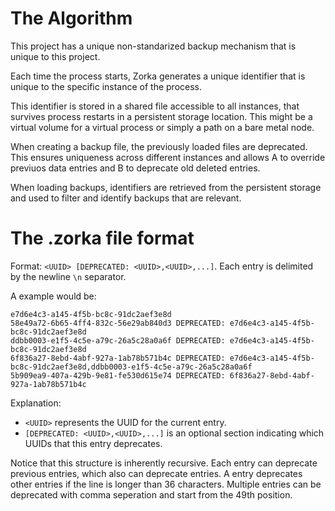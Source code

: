 # The Algorithm

This project has a unique non-standarized backup mechanism that is unique to this project.

Each time the process starts, Zorka generates a unique identifier that is unique to the specific instance of the process.

This identifier is stored in a shared file accessible to all instances, that survives process restarts in a persistent storage location. This might be a virtual volume for a virtual process or simply a path on a bare metal node.

When creating a backup file, the previously loaded files are deprecated. This ensures uniqueness across different instances and allows A to override previuos data entries and B to deprecate old deleted entries.

When loading backups, identifiers are retrieved from the persistent storage and used to filter and identify backups that are relevant.

# The .zorka file format

Format: `<UUID> [DEPRECATED: <UUID>,<UUID>,...]`. Each entry is delimited by the newline `\n` separator.

A example would be:
```zorka
e7d6e4c3-a145-4f5b-bc8c-91dc2aef3e8d
58e49a72-6b65-4ff4-832c-56e29ab840d3 DEPRECATED: e7d6e4c3-a145-4f5b-bc8c-91dc2aef3e8d
ddbb0003-e1f5-4c5e-a79c-26a5c28a0a6f DEPRECATED: e7d6e4c3-a145-4f5b-bc8c-91dc2aef3e8d
6f836a27-8ebd-4abf-927a-1ab78b571b4c DEPRECATED: e7d6e4c3-a145-4f5b-bc8c-91dc2aef3e8d,ddbb0003-e1f5-4c5e-a79c-26a5c28a0a6f
5b909ea9-407a-429b-9e81-fe530d615e74 DEPRECATED: 6f836a27-8ebd-4abf-927a-1ab78b571b4c

```

Explanation:
- `<UUID>` represents the UUID for the current entry.
- `[DEPRECATED: <UUID>,<UUID>,...]` is an optional section indicating which UUIDs that this entry deprecates.

Notice that this structure is inherently recursive. Each entry can deprecate previous entries, which also can deprecate entries.
A entry deprecates other entries if the line is longer than 36 characters. Multiple entries can be deprecated with comma seperation and start from the 49th position.
